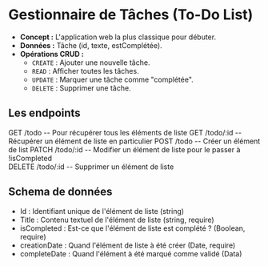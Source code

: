 # Gestionnaire de Tâches (To-Do List)
*   **Concept :** L'application web la plus classique pour débuter.
*   **Données :** Tâche (id, texte, estComplétée).
*   **Opérations CRUD :**
    * `CREATE` : Ajouter une nouvelle tâche.
    * `READ` : Afficher toutes les tâches.
    * `UPDATE` : Marquer une tâche comme "complétée".
    * `DELETE` : Supprimer une tâche.

## Les endpoints 

GET     /todo       -- Pour récupérer tous les éléments de liste
GET     /todo/:id   -- Récupérer un élément de liste en particulier
POST    /todo       -- Créer un élément de list
PATCH   /todo/:id   -- Modifier un élément de liste pour le passer à !isCompleted  
DELETE  /todo/:id   -- Supprimer un élément de liste 

## Schema de données 

- Id : Identifiant unique de l'élément de liste (string)
- Title : Contenu textuel de l'élément de liste (string, require)
- isCompleted : Est-ce que l'élément de liste est complété ? (Boolean, require)
- creationDate : Quand l'élément de liste à été créer (Date, require)
- completeDate : Quand l'élément à été marqué comme validé (Data)